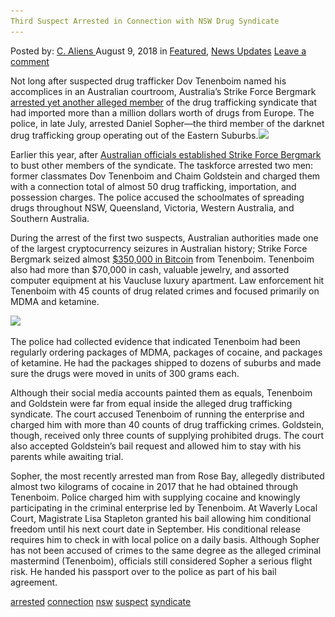 ```yaml
---
Third Suspect Arrested in Connection with NSW Drug Syndicate
---
```

<article class="post-listing post-26521 post type-post status-publish format-standard has-post-thumbnail hentry 
 tag-connection tag-nsw tag-suspect tag-syndicate">
<div class="post-inner">
<span>Posted by: <a href="https://www.deepdotweb.com/author/caliens/" title="">C. Aliens </a></span>
<span>August 9, 2018</span>
<span>in <a href="https://www.deepdotweb.com/category/deepdot-news/" rel="category tag">Featured</a>, <a href="https://www.deepdotweb.com/category/news-updates/" rel="category tag">News Updates</a></span>
<span><a href="https://www.deepdotweb.com/2018/08/09/third-suspect-arrested-in-connection-with-nsw-drug-syndicate/#respond">Leave a comment</a></span>


<p>Not long after suspected drug trafficker Dov Tenenboim named his accomplices in an Australian courtroom, Australia’s Strike Force Bergmark <a href="https://www.smh.com.au/national/nsw/third-man-arrested-in-alleged-eastern-suburbs-dark-web-drug-syndicate-20180720-p4zsmz.html">arrested yet another alleged member</a> of the drug trafficking syndicate that had imported more than a million dollars worth of drugs from Europe. The police, in late July, arrested Daniel Sopher—the third member of the darknet drug trafficking group operating out of the Eastern Suburbs.<img class="wp-image-26524 aligncenter" src="/imgs/2018/08/word-image-20.jpeg" srcset="/imgs/2018/08/word-image-20.jpeg 660w, /imgs/2018/08/word-image-20-300x154.jpeg 300w" sizes="(max-width: 660px) 100vw, 660px" /></p>
<p>Earlier this year, after <a href="https://www.deepdotweb.com/2018/06/20/nsw-man-busted-for-role-in-an-international-darknet-drug-operation">Australian officials established Strike Force Bergmark</a> to bust other members of the syndicate. The taskforce arrested two men: former classmates Dov Tenenboim and Chaim Goldstein and charged them with a connection total of almost 50 drug trafficking, importation, and possession charges. The police accused the schoolmates of spreading drugs throughout NSW, Queensland, Victoria, Western Australia, and Southern Australia.</p>
<p>During the arrest of the first two suspects, Australian authorities made one of the largest cryptocurrency seizures in Australian history; Strike Force Bergmark seized almost <a href="https://www.deepdotweb.com/tag/bitcoin/">$350,000 in Bitcoin</a> from Tenenboim. Tenenboim also had more than $70,000 in cash, valuable jewelry, and assorted computer equipment at his Vaucluse luxury apartment. Law enforcement hit Tenenboim with 45 counts of drug related crimes and focused primarily on MDMA and ketamine.</p>
<p><img class="wp-image-26525 aligncenter" src="/imgs/2018/08/word-image-21.jpeg" srcset="/imgs/2018/08/word-image-21.jpeg 660w, /imgs/2018/08/word-image-21-300x154.jpeg 300w" sizes="(max-width: 660px) 100vw, 660px" /></p>
<p>The police had collected evidence that indicated Tenenboim had been regularly ordering packages of MDMA, packages of cocaine, and packages of ketamine. He had the packages shipped to dozens of suburbs and made sure the drugs were moved in units of 300 grams each.</p>
<p>Although their social media accounts painted them as equals, Tenenboim and Goldstein were far from equal inside the alleged drug trafficking syndicate. The court accused Tenenboim of running the enterprise and charged him with more than 40 counts of drug trafficking crimes. Goldstein, though, received only three counts of supplying prohibited drugs. The court also accepted Goldstein’s bail request and allowed him to stay with his parents while awaiting trial.</p>
<p>Sopher, the most recently arrested man from Rose Bay, allegedly distributed almost two kilograms of cocaine in 2017 that he had obtained through Tenenboim. Police charged him with supplying cocaine and knowingly participating in the criminal enterprise led by Tenenboim. At Waverly Local Court, Magistrate Lisa Stapleton granted his bail allowing him conditional freedom until his next court date in September. His conditional release requires him to check in with local police on a daily basis. Although Sopher has not been accused of crimes to the same degree as the alleged criminal mastermind (Tenenboim), officials still considered Sopher a serious flight risk. He handed his passport over to the police as part of his bail agreement.</p>
</div>
<a href="https://www.deepdotweb.com/tag/arrested/" rel="tag">arrested</a> <a href="https://www.deepdotweb.com/tag/connection/" rel="tag">connection</a>  <a href="https://www.deepdotweb.com/tag/nsw/" rel="tag">nsw</a> <a href="https://www.deepdotweb.com/tag/suspect/" rel="tag">suspect</a> <a href="https://www.deepdotweb.com/tag/syndicate/" rel="tag">syndicate</a></span> <span style="display:none" class="updated">2018-08-09<a href="https://www.deepdotweb.com/author/caliens/" title="Posts by C. Aliens" rel="author">C. Aliens</a></strong></div>

